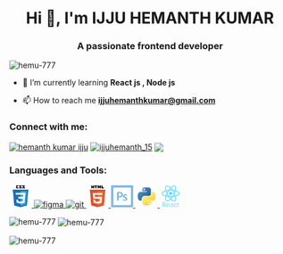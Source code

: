 <h1 align="center">Hi 👋, I'm IJJU HEMANTH KUMAR</h1>
<h3 align="center">A passionate frontend developer</h3>

<p align="left"> <img src="https://komarev.com/ghpvc/?username=hemu-777&label=Profile%20views&color=0e75b6&style=flat" alt="hemu-777" /> </p>

- 🌱 I’m currently learning **React js , Node js**

- 📫 How to reach me **ijjuhemanthkumar@gmail.com**

<h3 align="left">Connect with me:</h3>
<p align="left">
<a href="https://linkedin.com/in/hemanth kumar ijju" target="blank"><img align="center" src="https://raw.githubusercontent.com/rahuldkjain/github-profile-readme-generator/master/src/images/icons/Social/linked-in-alt.svg" alt="hemanth kumar ijju" height="30" width="40" /></a>
<a href="https://instagram.com/ijjuhemanth_15" target="blank"><img align="center" src="https://raw.githubusercontent.com/rahuldkjain/github-profile-readme-generator/master/src/images/icons/Social/instagram.svg" alt="ijjuhemanth_15" height="30" width="40" /></a>
<a href="https://www.leetcode.com/ijjuhemanthkumar" target="blank">
<img align="center" src="https://encrypted-tbn0.gstatic.com/images?q=tbn:ANd9GcTUAitZ5Qfg38DusdVtU9j6ySNuXlq6vyMXyg&usqp=CAU" /></a>
</p>

<h3 align="left">Languages and Tools:</h3>
<p align="left"> <a href="https://www.w3schools.com/css/" target="_blank" rel="noreferrer"> <img src="https://raw.githubusercontent.com/devicons/devicon/master/icons/css3/css3-original-wordmark.svg" alt="css3" width="40" height="40"/> </a> <a href="https://www.figma.com/" target="_blank" rel="noreferrer"> <img src="https://www.vectorlogo.zone/logos/figma/figma-icon.svg" alt="figma" width="40" height="40"/> </a> <a href="https://git-scm.com/" target="_blank" rel="noreferrer"> <img src="https://www.vectorlogo.zone/logos/git-scm/git-scm-icon.svg" alt="git" width="40" height="40"/> </a> <a href="https://www.w3.org/html/" target="_blank" rel="noreferrer"> <img src="https://raw.githubusercontent.com/devicons/devicon/master/icons/html5/html5-original-wordmark.svg" alt="html5" width="40" height="40"/> </a> <a href="https://www.photoshop.com/en" target="_blank" rel="noreferrer"> <img src="https://raw.githubusercontent.com/devicons/devicon/master/icons/photoshop/photoshop-line.svg" alt="photoshop" width="40" height="40"/> </a> <a href="https://www.python.org" target="_blank" rel="noreferrer"> <img src="https://raw.githubusercontent.com/devicons/devicon/master/icons/python/python-original.svg" alt="python" width="40" height="40"/> </a> <a href="https://reactjs.org/" target="_blank" rel="noreferrer"> <img src="https://raw.githubusercontent.com/devicons/devicon/master/icons/react/react-original-wordmark.svg" alt="react" width="40" height="40"/> </a> </p>

<p><img align="left" src="https://github-readme-stats.vercel.app/api/top-langs?username=hemu-777&show_icons=true&locale=en&layout=compact" alt="hemu-777" /></p>

<p>&nbsp;<img align="center" src="https://github-readme-stats.vercel.app/api?username=hemu-777&show_icons=true&locale=en" alt="hemu-777" /></p>

<p><img align="center" src="https://github-readme-streak-stats.herokuapp.com/?user=hemu-777&" alt="hemu-777" /></p>
